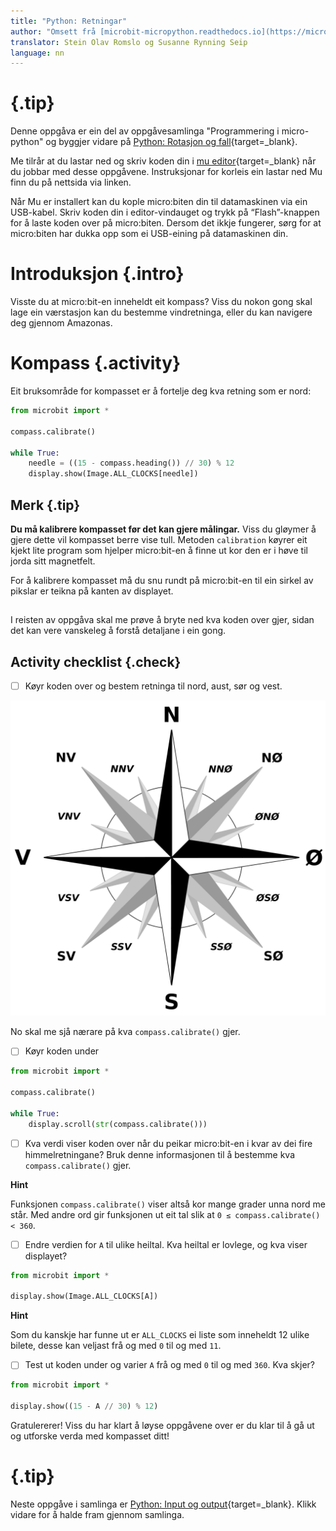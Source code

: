 ```yaml
---
title: "Python: Retningar"
author: "Omsett frå [microbit-micropython.readthedocs.io](https://microbit-micropython.readthedocs.io/en/latest/tutorials/direction.html)"
translator: Stein Olav Romslo og Susanne Rynning Seip
language: nn
---
```



<!-- To get a box around the text about the playlist and to make it distinct from the rest of the exercise-->
# {.tip}

Denne oppgåva er ein del av oppgåvesamlinga "Programmering i micro-python" og byggjer vidare på [Python: Rotasjon og fall](../python_gestures/python_gestures_nn.html){target=_blank}.

Me tilrår at du lastar ned og skriv koden din i [mu editor](https://codewith.mu/){target=_blank} når du jobbar med desse oppgåvene. Instruksjonar for korleis ein lastar ned Mu finn du på nettsida via linken.

Når Mu er installert kan du kople micro:biten din til datamaskinen via ein USB-kabel. Skriv koden din i editor-vindauget og trykk på “Flash”-knappen for å laste koden over på micro:biten. Dersom det ikkje fungerer, sørg for at micro:biten har dukka opp som ei USB-eining på datamaskinen din.

# Introduksjon {.intro}

Visste du at micro:bit-en inneheldt eit kompass? Viss du nokon gong skal lage
ein værstasjon kan du bestemme vindretninga, eller du kan navigere deg gjennom
Amazonas.


# Kompass {.activity}

Eit bruksområde for kompasset er å fortelje deg kva retning som er nord:

```python
from microbit import *

compass.calibrate()

while True:
    needle = ((15 - compass.heading()) // 30) % 12
    display.show(Image.ALL_CLOCKS[needle])
```

## Merk {.tip}

**Du må kalibrere kompasset før det kan gjere målingar.** Viss du gløymer å
gjere dette vil kompasset berre vise tull. Metoden `calibration` køyrer eit
kjekt lite program som hjelper micro:bit-en å finne ut kor den er i høve til
jorda sitt magnetfelt.

For å kalibrere kompasset må du snu rundt på micro:bit-en til ein sirkel av
pikslar er teikna på kanten av displayet.

##

I reisten av oppgåva skal me prøve å bryte ned kva koden over gjer, sidan det
kan vere vanskeleg å forstå detaljane i ein gong.

## Activity checklist {.check}

- [ ] Køyr koden over og bestem retninga til nord, aust, sør og vest.

![Viser dei fire himmelretningane](Brosen_windrose_no.svg)

No skal me sjå nærare på kva `compass.calibrate()` gjer.

- [ ] Køyr koden under

```python
from microbit import *

compass.calibrate()

while True:
    display.scroll(str(compass.calibrate()))
```

- [ ] Kva verdi viser koden over når du peikar micro:bit-en i kvar av dei fire
  himmelretningane? Bruk denne informasjonen til å bestemme kva
  `compass.calibrate()` gjer.

<toggle>
  <strong>Hint</strong>
  <hide>

Funksjonen `compass.calibrate()` viser altså kor mange grader unna nord me står.
Med andre ord gir funksjonen ut eit tal slik at `0 ≤ compass.calibrate() < 360`.

</hide>
</toggle>

- [ ] Endre verdien for `A` til ulike heiltal. Kva heiltal er lovlege, og kva
  viser displayet?

```python
from microbit import *

display.show(Image.ALL_CLOCKS[A])
```

<toggle>
  <strong>Hint</strong>
  <hide>

Som du kanskje har funne ut er `ALL_CLOCKS` ei liste som inneheldt 12 ulike
bilete, desse kan veljast frå og med `0` til og med `11`.

</hide>
</toggle>

- [ ] Test ut koden under og varier `A` frå og med `0` til og med `360`. Kva skjer?

```python
from microbit import *

display.show((15 - A // 30) % 12)
```

Gratulererer! Viss du har klart å løyse oppgåvene over er du klar til å gå ut og
utforske verda med kompasset ditt!

<!--To get the link to the next exercise in a box. -->
# {.tip}

Neste oppgåve i samlinga er [Python: Input og output](../python_input_output/python_input_output_nn.html){target=_blank}.
Klikk vidare for å halde fram gjennom samlinga.
